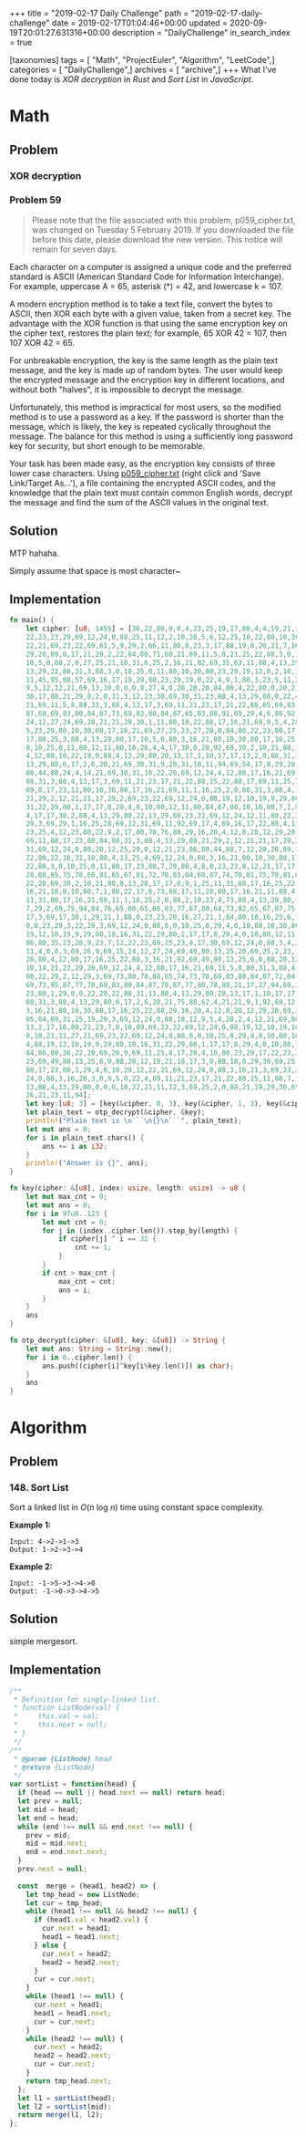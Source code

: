 +++
title = "2019-02-17 Daily Challenge"
path = "2019-02-17-daily-challenge"
date = 2019-02-17T01:04:46+00:00
updated = 2020-09-19T20:01:27.631316+00:00
description = "DailyChallenge"
in_search_index = true

[taxonomies]
tags = [ "Math", "ProjectEuler", "Algorithm", "LeetCode",]
categories = [ "DailyChallenge",]
archives = [ "archive",]
+++
What I've done today is *XOR decryption* in *Rust* and *Sort List* in *JavaScript*.

<!--more-->

# Math

## Problem

### XOR decryption

### Problem 59

> Please note that the file associated with this problem, 
> p059_cipher.txt, was changed on Tuesday 5 February 2019. 
> If you downloaded the file before this date, please download 
> the new version. This notice will remain for seven days.

Each character on a computer is assigned a unique code and 
the preferred standard is ASCII (American Standard Code for 
Information Interchange). For example, uppercase A = 65, 
asterisk (*) = 42, and lowercase k = 107.

A modern encryption method is to take a text file, convert 
the bytes to ASCII, then XOR each byte with a given value, 
taken from a secret key. The advantage with the XOR function 
is that using the same encryption key on the cipher text, 
restores the plain text; for example, 65 XOR 42 = 107, then 107 XOR 42 = 65.

For unbreakable encryption, the key is the same length as 
the plain text message, and the key is made up of random 
bytes. The user would keep the encrypted message and the 
encryption key in different locations, and without both "halves", 
it is impossible to decrypt the message.

Unfortunately, this method is impractical for most users, so the 
modified method is to use a password as a key. If the password 
is shorter than the message, which is likely, the key is repeated 
cyclically throughout the message. The balance for this method is 
using a sufficiently long password key for security, but short 
enough to be memorable.

Your task has been made easy, as the encryption key consists of 
three lower case characters. Using [p059_cipher.txt](https://projecteuler.net/project/resources/p059_cipher.txt) (right click and 'Save Link/Target As...'), 
a file containing the encrypted ASCII codes, and the knowledge 
that the plain text must contain common English words, decrypt 
the message and find the sum of the ASCII values in the original text.

## Solution

MTP hahaha.

Simply assume that space is most character~

## Implementation

```rust
fn main() {
    let cipher: [u8; 1455] = [36,22,80,0,0,4,23,25,19,17,88,4,4,19,21,11,88,
    22,23,23,29,69,12,24,0,88,25,11,12,2,10,28,5,6,12,25,10,22,80,10,30,80,10,
    22,21,69,23,22,69,61,5,9,29,2,66,11,80,8,23,3,17,88,19,0,20,21,7,10,17,17,
    29,20,69,8,17,21,29,2,22,84,80,71,60,21,69,11,5,8,21,25,22,88,3,0,10,25,0,
    10,5,8,88,2,0,27,25,21,10,31,6,25,2,16,21,82,69,35,63,11,88,4,13,29,80,22,
    13,29,22,88,31,3,88,3,0,10,25,0,11,80,10,30,80,23,29,19,12,8,2,10,27,17,9,
    11,45,95,88,57,69,16,17,19,29,80,23,29,19,0,22,4,9,1,80,3,23,5,11,28,92,69,
    9,5,12,12,21,69,13,30,0,0,0,0,27,4,0,28,28,28,84,80,4,22,80,0,20,21,2,25,
    30,17,88,21,29,8,2,0,11,3,12,23,30,69,30,31,23,88,4,13,29,80,0,22,4,12,10,
    21,69,11,5,8,88,31,3,88,4,13,17,3,69,11,21,23,17,21,22,88,65,69,83,80,84,
    87,68,69,83,80,84,87,73,69,83,80,84,87,65,83,88,91,69,29,4,6,86,92,69,15,
    24,12,27,24,69,28,21,21,29,30,1,11,80,10,22,80,17,16,21,69,9,5,4,28,2,4,12
    5,23,29,80,10,30,80,17,16,21,69,27,25,23,27,28,0,84,80,22,23,80,17,16,17
    17,88,25,3,88,4,13,29,80,17,10,5,0,88,3,16,21,80,10,30,80,17,16,25,22,88,3
    0,10,25,0,11,80,12,11,80,10,26,4,4,17,30,0,28,92,69,30,2,10,21,80,12,12,80
    4,12,80,10,22,19,0,88,4,13,29,80,20,13,17,1,10,17,17,13,2,0,88,31,3,88,4
    13,29,80,6,17,2,6,20,21,69,30,31,9,20,31,18,11,94,69,54,17,8,29,28,28,84
    80,44,88,24,4,14,21,69,30,31,16,22,20,69,12,24,4,12,80,17,16,21,69,11,5,8
    88,31,3,88,4,13,17,3,69,11,21,23,17,21,22,88,25,22,88,17,69,11,25,29,12,24
    69,8,17,23,12,80,10,30,80,17,16,21,69,11,1,16,25,2,0,88,31,3,88,4,13,29,80
    21,29,2,12,21,21,17,29,2,69,23,22,69,12,24,0,88,19,12,10,19,9,29,80,18,16
    31,22,29,80,1,17,17,8,29,4,0,10,80,12,11,80,84,67,80,10,10,80,7,1,80,21,13
    4,17,17,30,2,88,4,13,29,80,22,13,29,69,23,22,69,12,24,12,11,80,22,29,2,12
    29,3,69,29,1,16,25,28,69,12,31,69,11,92,69,17,4,69,16,17,22,88,4,13,29,80
    23,25,4,12,23,80,22,9,2,17,80,70,76,88,29,16,20,4,12,8,28,12,29,20,69,26,9
    69,11,80,17,23,80,84,88,31,3,88,4,13,29,80,21,29,2,12,21,21,17,29,2,69,12
    31,69,12,24,0,88,20,12,25,29,0,12,21,23,86,80,44,88,7,12,20,28,69,11,31,10
    22,80,22,16,31,18,88,4,13,25,4,69,12,24,0,88,3,16,21,80,10,30,80,17,16,25
    22,88,3,0,10,25,0,11,80,17,23,80,7,29,80,4,8,0,23,23,8,12,21,17,17,29,28
    28,88,65,75,78,68,81,65,67,81,72,70,83,64,68,87,74,70,81,75,70,81,67,80,4
    22,20,69,30,2,10,21,80,8,13,28,17,17,0,9,1,25,11,31,80,17,16,25,22,88,30
    16,21,18,0,10,80,7,1,80,22,17,8,73,88,17,11,28,80,17,16,21,11,88,4,4,19,25
    11,31,80,17,16,21,69,11,1,16,25,2,0,88,2,10,23,4,73,88,4,13,29,80,11,13,29
    7,29,2,69,75,94,84,76,65,80,65,66,83,77,67,80,64,73,82,65,67,87,75,72,69
    17,3,69,17,30,1,29,21,1,88,0,23,23,20,16,27,21,1,84,80,18,16,25,6,16,80,0
    0,0,23,29,3,22,29,3,69,12,24,0,88,0,0,10,25,8,29,4,0,10,80,10,30,80,4,88
    19,12,10,19,9,29,80,18,16,31,22,29,80,1,17,17,8,29,4,0,10,80,12,11,80,84
    86,80,35,23,28,9,23,7,12,22,23,69,25,23,4,17,30,69,12,24,0,88,3,4,21,21,69
    11,4,0,8,3,69,26,9,69,15,24,12,27,24,69,49,80,13,25,20,69,25,2,23,17,6,0
    28,80,4,12,80,17,16,25,22,88,3,16,21,92,69,49,80,13,25,6,0,88,20,12,11,19
    10,14,21,23,29,20,69,12,24,4,12,80,17,16,21,69,11,5,8,88,31,3,88,4,13,29
    80,22,29,2,12,29,3,69,73,80,78,88,65,74,73,70,69,83,80,84,87,72,84,88,91
    69,73,95,87,77,70,69,83,80,84,87,70,87,77,80,78,88,21,17,27,94,69,25,28,22
    23,80,1,29,0,0,22,20,22,88,31,11,88,4,13,29,80,20,13,17,1,10,17,17,13,2,0
    88,31,3,88,4,13,29,80,6,17,2,6,20,21,75,88,62,4,21,21,9,1,92,69,12,24,0,88
    3,16,21,80,10,30,80,17,16,25,22,88,29,16,20,4,12,8,28,12,29,20,69,26,9,69
    65,64,69,31,25,19,29,3,69,12,24,0,88,18,12,9,5,4,28,2,4,12,21,69,80,22,10
    13,2,17,16,80,21,23,7,0,10,89,69,23,22,69,12,24,0,88,19,12,10,19,16,21,22
    0,10,21,11,27,21,69,23,22,69,12,24,0,88,0,0,10,25,8,29,4,0,10,80,10,30,80
    4,88,19,12,10,19,9,29,80,18,16,31,22,29,80,1,17,17,8,29,4,0,10,80,12,11,80
    84,86,80,36,22,20,69,26,9,69,11,25,8,17,28,4,10,80,23,29,17,22,23,30,12,22
    23,69,49,80,13,25,6,0,88,28,12,19,21,18,17,3,0,88,18,0,29,30,69,25,18,9,29
    80,17,23,80,1,29,4,0,10,29,12,22,21,69,12,24,0,88,3,16,21,3,69,23,22,69,12
    24,0,88,3,16,26,3,0,9,5,0,22,4,69,11,21,23,17,21,22,88,25,11,88,7,13,17,19
    13,88,4,13,29,80,0,0,0,10,22,21,11,12,3,69,25,2,0,88,21,19,29,30,69,22,5,8
    26,21,23,11,94];
    let key:[u8; 3] = [key(&cipher, 0, 3), key(&cipher, 1, 3), key(&cipher, 2, 3)];
    let plain_text = otp_decrypt(&cipher, &key);
    println!("Plain text is \n```\n{}\n```", plain_text);
    let mut ans = 0;
    for i in plain_text.chars() {
        ans += i as i32;
    }
    println!("Answer is {}", ans);
}

fn key(cipher: &[u8], index: usize, length: usize) -> u8 {
    let mut max_cnt = 0;
    let mut ans = 0;
    for i in 97u8..123 {
        let mut cnt = 0;
        for j in (index..cipher.len()).step_by(length) {
            if cipher[j] ^ i == 32 {
                cnt += 1;
            }
        }
        if cnt > max_cnt {
            max_cnt = cnt;
            ans = i;
        }
    }
    ans
}

fn otp_decrypt(cipher: &[u8], key: &[u8]) -> String {
    let mut ans: String = String::new();
    for i in 0..cipher.len() {
        ans.push((cipher[i]^key[i%key.len()]) as char);
    }
    ans
}
```

# Algorithm

## Problem

### 148. Sort List

Sort a linked list in *O*(*n* log *n*) time using constant space complexity.

**Example 1:**

```
Input: 4->2->1->3
Output: 1->2->3->4
```

**Example 2:**

```
Input: -1->5->3->4->0
Output: -1->0->3->4->5
```

## Solution

simple mergesort.

## Implementation

```js
/**
 * Definition for singly-linked list.
 * function ListNode(val) {
 *     this.val = val;
 *     this.next = null;
 * }
 */
/**
 * @param {ListNode} head
 * @return {ListNode}
 */
var sortList = function(head) {
  if (head == null || head.next == null) return head;
  let prev = null;
  let mid = head;
  let end = head;
  while (end !== null && end.next !== null) {
    prev = mid;
    mid = mid.next;
    end = end.next.next;
  }
  prev.next = null;
  
  const  merge = (head1, head2) => {
    let tmp_head = new ListNode;
    let cur = tmp_head;
    while (head1 !== null && head2 !== null) {
      if (head1.val < head2.val) {
        cur.next = head1;
        head1 = head1.next;
      } else {
        cur.next = head2;
        head2 = head2.next;
      }
      cur = cur.next;
    }
    while (head1 !== null) {
      cur.next = head1;
      head1 = head1.next;
      cur = cur.next;
    }
    while (head2 !== null) {
      cur.next = head2;
      head2 = head2.next;
      cur = cur.next;
    }
    return tmp_head.next;
  };
  let l1 = sortList(head);
  let l2 = sortList(mid);
  return merge(l1, l2);
};
```